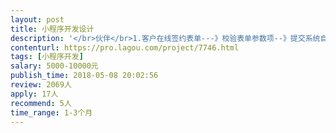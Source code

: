```yaml
---                
layout: post       
title: 小程序开发设计           
description: '</br>伙伴</br>1.客户在线签约表单---》校验表单参数项--》提交系统自动生成PDF合同文档--》客户检查pdf文档--》提交文档信息。</br>2.客户签约成功的文档--》发邮件提醒给伙伴。</br>3.给公众号客户推送缴费信息：结算系统结构接口，给购买理财的客户，距离缴费日期差30/10/1天时，关联微信公众号，推送缴费信息给客户和代理伙伴。</br>4.客户推荐奖励：推荐的客户注册了，推荐人获取积分，给与推荐奖励；</br>5.客户推荐展示：展示客户的推荐推荐码（设置成唯一码，时间+客户ID），并有分享键（注册分享），并在同一截面显示客户推荐的人（设置左右滑动）。</br></br>伙伴</br>1.佣金明细查看</br>2.伙伴拥有的等级，teamBV,等级情况，伙伴的管理情况。</br>3.伙伴KPI 绩效指标</br>'     
contenturl: https://pro.lagou.com/project/7746.html      
tags: [小程序开发]            
salary: 5000-10000元          
publish_time: 2018-05-08 20:02:56         
review: 2069人                   
apply: 17人                   
recommend: 5人                   
time_range: 1-3个月              
---                 
```

